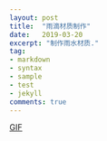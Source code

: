 ```yaml
---
layout: post
title:  "雨滴材质制作"
date:   2019-03-20
excerpt: "制作雨水材质."
tag:
- markdown 
- syntax
- sample
- test
- jekyll
comments: true
---
```




[GIF]({{site.baseurl}}/assets/img/project/post05.gif)
